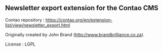 ## Newsletter export extension for the Contao CMS

Contao repository : https://contao.org/en/extension-list/view/newsletter_export.html

Originally created by John Brand (http://www.brandbrilliance.co.za).

License : LGPL
